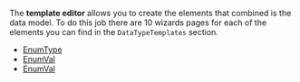 The **template editor** allows you to create the elements that combined is the data model. To do this job there are 10 wizards pages for each of the elements you can find in the `DataTypeTemplates` section.

- [EnumType](https://github.com/openscd/open-scd/wiki/Enumeration-EnumType)
- [EnumVal](https://github.com/openscd/open-scd/wiki/Enumeration-EnumVal)
- [EnumVal]()
